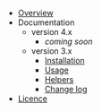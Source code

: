 * [Overview](/)
* Documentation
    * version 4.x
        * _coming soon_
    * version 3.x
        * [Installation](3x/installation.md)
        * [Usage](3x/usage.md)
        * [Helpers](3x/helpers.md)
        * [Change log](3x/changelog.md)
* [Licence](licence.md)
